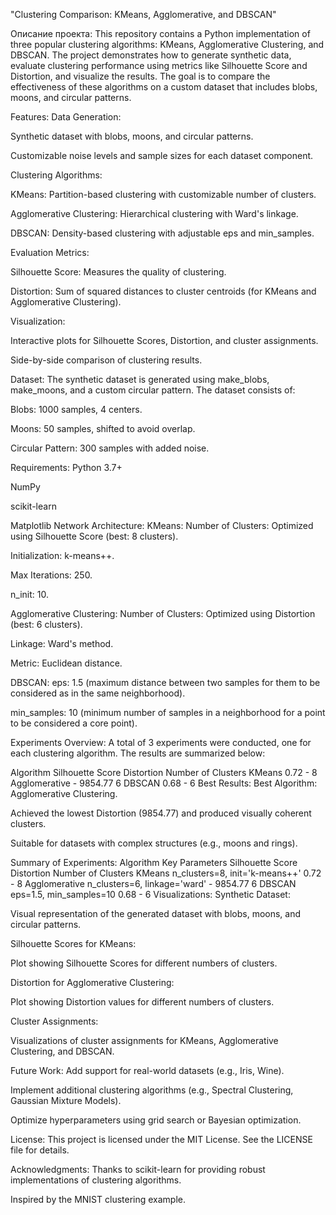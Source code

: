 "Clustering Comparison: KMeans, Agglomerative, and DBSCAN"

Описание проекта:
This repository contains a Python implementation of three popular clustering algorithms: KMeans, Agglomerative Clustering, and DBSCAN. The project demonstrates how to generate synthetic data, evaluate clustering performance using metrics like Silhouette Score and Distortion, and visualize the results. The goal is to compare the effectiveness of these algorithms on a custom dataset that includes blobs, moons, and circular patterns.

Features:
Data Generation:

Synthetic dataset with blobs, moons, and circular patterns.

Customizable noise levels and sample sizes for each dataset component.

Clustering Algorithms:

KMeans: Partition-based clustering with customizable number of clusters.

Agglomerative Clustering: Hierarchical clustering with Ward's linkage.

DBSCAN: Density-based clustering with adjustable eps and min_samples.

Evaluation Metrics:

Silhouette Score: Measures the quality of clustering.

Distortion: Sum of squared distances to cluster centroids (for KMeans and Agglomerative Clustering).

Visualization:

Interactive plots for Silhouette Scores, Distortion, and cluster assignments.

Side-by-side comparison of clustering results.

Dataset:
The synthetic dataset is generated using make_blobs, make_moons, and a custom circular pattern. The dataset consists of:

Blobs: 1000 samples, 4 centers.

Moons: 50 samples, shifted to avoid overlap.

Circular Pattern: 300 samples with added noise.

Requirements:
Python 3.7+

NumPy

scikit-learn


Matplotlib
Network Architecture:
KMeans:
Number of Clusters: Optimized using Silhouette Score (best: 8 clusters).

Initialization: k-means++.

Max Iterations: 250.

n_init: 10.

Agglomerative Clustering:
Number of Clusters: Optimized using Distortion (best: 6 clusters).

Linkage: Ward's method.

Metric: Euclidean distance.

DBSCAN:
eps: 1.5 (maximum distance between two samples for them to be considered as in the same neighborhood).

min_samples: 10 (minimum number of samples in a neighborhood for a point to be considered a core point).

Experiments Overview:
A total of 3 experiments were conducted, one for each clustering algorithm. The results are summarized below:

Algorithm	Silhouette Score	Distortion	Number of Clusters
KMeans	0.72	-	8
Agglomerative	-	9854.77	6
DBSCAN	0.68	-	6
Best Results:
Best Algorithm: Agglomerative Clustering.

Achieved the lowest Distortion (9854.77) and produced visually coherent clusters.

Suitable for datasets with complex structures (e.g., moons and rings).

Summary of Experiments:
Algorithm	Key Parameters	Silhouette Score	Distortion	Number of Clusters
KMeans	n_clusters=8, init='k-means++'	0.72	-	8
Agglomerative	n_clusters=6, linkage='ward'	-	9854.77	6
DBSCAN	eps=1.5, min_samples=10	0.68	-	6
Visualizations:
Synthetic Dataset:

Visual representation of the generated dataset with blobs, moons, and circular patterns.

Silhouette Scores for KMeans:

Plot showing Silhouette Scores for different numbers of clusters.

Distortion for Agglomerative Clustering:

Plot showing Distortion values for different numbers of clusters.

Cluster Assignments:

Visualizations of cluster assignments for KMeans, Agglomerative Clustering, and DBSCAN.

Future Work:
Add support for real-world datasets (e.g., Iris, Wine).

Implement additional clustering algorithms (e.g., Spectral Clustering, Gaussian Mixture Models).

Optimize hyperparameters using grid search or Bayesian optimization.

License:
This project is licensed under the MIT License. See the LICENSE file for details.

Acknowledgments:
Thanks to scikit-learn for providing robust implementations of clustering algorithms.

Inspired by the MNIST clustering example.


